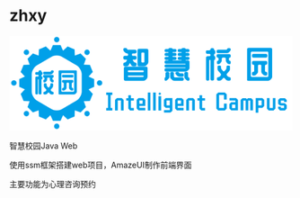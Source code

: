 # zhxy
![Image text](https://github.com/Brooke9537/zhxy/blob/master/logo/logo_L.png)

智慧校园Java Web

使用ssm框架搭建web项目，AmazeUI制作前端界面

主要功能为心理咨询预约

